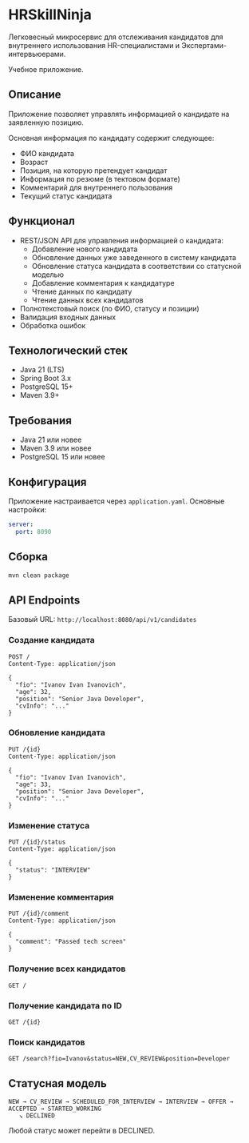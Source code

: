 # HRSkillNinja

Легковесный микросервис для отслеживания кандидатов для внутреннего использования HR-специалистами и Экспертами-интервьюерами.

Учебное приложение.

## Описание

Приложение позволяет управлять информацией о кандидате на заявленную позицию.

Основная информация по кандидату содержит следующее:

- ФИО кандидата
- Возраст
- Позиция, на которую претендует кандидат
- Информация по резюме (в тектовом формате)
- Комментарий для внутреннего пользования
- Текущий статус кандидата

## Функционал

- REST/JSON API для управления информацией о кандидата:
  * Добавление нового кандидата
  * Обновление данных уже заведенного в систему кандидата
  * Обновление статуса кандидата в соответствии со статусной моделью
  * Добавление комментария к кандидатуре
  * Чтение данных по кандидату
  * Чтение данных всех кандидатов
- Полнотекстовый поиск (по ФИО, статусу и позиции)
- Валидация входных данных
- Обработка ошибок

## Технологический стек

- Java 21 (LTS)
- Spring Boot 3.x
- PostgreSQL 15+
- Maven 3.9+

## Требования

- Java 21 или новее
- Maven 3.9 или новее
- PostgreSQL 15 или новее

## Конфигурация

Приложение настраивается через `application.yaml`. Основные настройки:

```yaml
server:
  port: 8090
```

## Сборка

```bash
mvn clean package
```

## API Endpoints

Базовый URL: `http://localhost:8080/api/v1/candidates`

### Создание кандидата
```
POST /
Content-Type: application/json

{
  "fio": "Ivanov Ivan Ivanovich",
  "age": 32,
  "position": "Senior Java Developer",
  "cvInfo": "..."
}
```

### Обновление кандидата
```
PUT /{id}
Content-Type: application/json

{
  "fio": "Ivanov Ivan Ivanovich",
  "age": 33,
  "position": "Senior Java Developer",
  "cvInfo": "..."
}
```

### Изменение статуса
```
PUT /{id}/status
Content-Type: application/json

{
  "status": "INTERVIEW"
}
```

### Изменение комментария
```
PUT /{id}/comment
Content-Type: application/json

{
  "comment": "Passed tech screen"
}
```

### Получение всех кандидатов
```
GET /
```

### Получение кандидата по ID
```
GET /{id}
```

### Поиск кандидатов
```
GET /search?fio=Ivanov&status=NEW,CV_REVIEW&position=Developer
```

## Статусная модель

```
NEW → CV_REVIEW → SCHEDULED_FOR_INTERVIEW → INTERVIEW → OFFER → ACCEPTED → STARTED_WORKING
   ↘ DECLINED
```

Любой статус может перейти в DECLINED.
